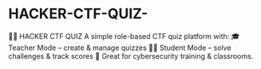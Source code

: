 # HACKER-CTF-QUIZ-
🕵️‍♂️ HACKER CTF QUIZ  A simple role-based CTF quiz platform with:  🎓 Teacher Mode – create &amp; manage quizzes  👨‍💻 Student Mode – solve challenges &amp; track scores  🔹 Great for cybersecurity training &amp; classrooms.
